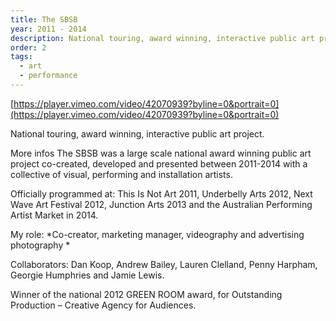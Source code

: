 ```yaml
---
title: The SBSB
year: 2011 - 2014
description: National touring, award winning, interactive public art project.
order: 2
tags:
  - art
  - performance
---
```

[https://player.vimeo.com/video/42070939?byline=0&portrait=0](https://player.vimeo.com/video/42070939?byline=0&portrait=0)

National touring, award winning, interactive public art project.

More infos
The SBSB was a large scale national award winning public art project co-created, 
developed and presented between 2011-2014 with a collective of visual, performing and installation artists.

Officially programmed at: This Is Not Art 2011, Underbelly Arts 2012, Next Wave Art Festival 2012, Junction Arts 2013 and the Australian Performing Artist Market in 2014.

My role: *Co-creator, marketing manager, videography and advertising photography *

Collaborators: Dan Koop, Andrew Bailey, Lauren Clelland, Penny Harpham, Georgie Humphries and Jamie Lewis.

Winner of the national 2012 GREEN ROOM award, for Outstanding Production – Creative Agency for Audiences.